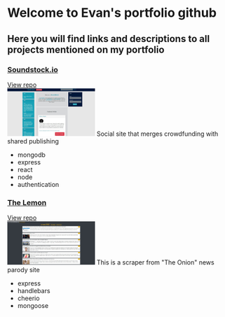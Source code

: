 # Welcome to Evan's portfolio github
## Here you will find links and descriptions to all projects mentioned on my portfolio

### [Soundstock.io](soundstock.io)
[View repo](https://github.com/EwilsonS/EvanSoundStock)
<br />
<img src="./assets/images/soundstock.JPG" width="200px">
Social site that merges crowdfunding with shared publishing
* mongodb
* express
* react
* node
* authentication

### [The Lemon](https://obscure-depths-38268.herokuapp.com/)
[View repo](https://github.com/EwilsonS/NewScraper)
<br />
<img src="./assets/images/scraper2.JPG" width="200px">
This is a scraper from "The Onion" news parody site
* express
* handlebars
* cheerio
* mongoose
